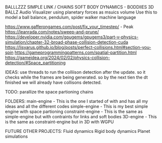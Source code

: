 BALLLZZZ
SIMPLE
LINK / CHAINS
SOFT BODY DYNAMICS - BODDIIES
3D BALLZ
Audio Visualizer using planetary forces as msuics volume
Use this to model a ball balance, pendulum, spider walker machine language


https://www.gafferongames.com/post/fix_your_timestep/ - Peak
https://leanrada.com/notes/sweep-and-prune/
https://developer.nvidia.com/gpugems/gpugems3/part-v-physics-simulation/chapter-32-broad-phase-collision-detection-cuda
https://lisyarus.github.io/blog/posts/perfect-collisions.html#section-you-spin
https://gameprogrammingpatterns.com/spatial-partition.html
https://gameidea.org/2024/02/02/physics-collision-detection/#Space_partitioning

IDEAS:
use threads to run the colliison detection after the update. so it checks while the frames are being generated. so by the next tien the dt finished we will already have collisons detected.

TODO:
parallize the space partioning
chains

FOLDERS:
main-engine - This is the one I started of with and has all my ideas and all the different codes
simple-engine - This is my best simple engine with space partioning
constraint-engine - This is the same as simple-engine but with contraints for links and soft bodies
3D-engine - This is the same as constraint-engine but in 3D with WGPU

FUTURE OTHER PROJECTS:
Fluid dynamics
Rigid body dynamics
Planet simulations

